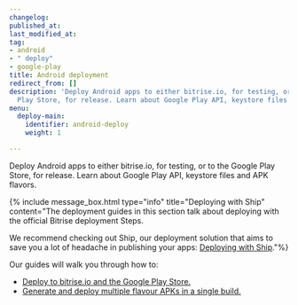 ```yaml
---
changelog:
published_at:
last_modified_at:
tag:
- android
- " deploy"
- google-play
title: Android deployment
redirect_from: []
description: 'Deploy Android apps to either bitrise.io, for testing, or to the Google
  Play Store, for release. Learn about Google Play API, keystore files and APK flavors. '
menu:
  deploy-main:
    identifier: android-deploy
    weight: 1

---
```

Deploy Android apps to either bitrise.io, for testing, or to the Google Play Store, for release. Learn about Google Play API, keystore files and APK flavors.

{% include message_box.html type="info" title="Deploying with Ship" content="The deployment guides in this section talk about deploying with the official Bitrise deployment Steps. 

We recommend checking out Ship, our deployment solution that aims to save you a lot of headache in publishing your apps: [Deploying with Ship](/deploy/ship/)."%}

Our guides will walk you through how to:

* [Deploy to bitrise.io and the Google Play Store.](/deploy/android-deploy/deploying-android-apps/)
* [Generate and deploy multiple flavour APKs in a single build.](/deploy/android-deploy/generate-and-deploy-multiple-flavor-apks-in-a-single-workflow/)
